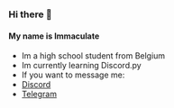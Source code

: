### Hi there 👋
#### My name is Immaculate
- Im a high school student from Belgium
- Im currently learning Discord.py
- If you want to message me:
- [Discord](https://discord.com/users/694817835209326652)
- [Telegram](https://t.me/lordimmaculate)
